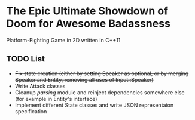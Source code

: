 The Epic Ultimate Showdown of Doom for Awesome Badassness
=========================================================

Platform-Fighting Game in 2D written in C++11

TODO List
---------

* <del>Fix state creation (either by setting Speaker as optional, or
by merging Speaker and Entity, removing all uses of Input::Speaker)</del>
* Write Attack classes
* Cleanup *parsing* module and reinject dependencies somewhere else (for 
example in Entity's interface)
* Implement different State classes and write JSON representaion specification
